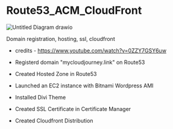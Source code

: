 # Route53_ACM_CloudFront

![Untitled Diagram drawio](https://github.com/frank-goa/Route53_ACM_CloudFront/assets/137857643/c56961a5-0d96-4732-9152-a76a6ba52b1e)


Domain registration, hosting, ssl, cloudfront
- credits - https://www.youtube.com/watch?v=0ZZY7GSY6uw

- Registerd domain "mycloudjourney.link" on Route53
- Created Hosted Zone in Route53
- Launched an EC2 instance with Bitnami Wordpress AMI
- Installed Divi Theme
- Created SSL Certificate in Certificate Manager
- Created Cloudfront Distribution
